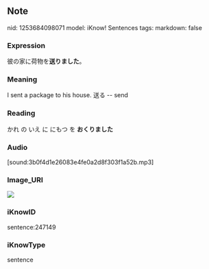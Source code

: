 ## Note
nid: 1253684098071
model: iKnow! Sentences
tags: 
markdown: false

### Expression
彼の家に荷物を<b>送りました</b>。

### Meaning
I sent a package to his house.
送る -- send

### Reading
かれ の いえ に にもつ を <b>おくりました</b>

### Audio
[sound:3b0f4d1e26083e4fe0a2d8f303f1a52b.mp3]

### Image_URI
<img src="6568e4c09ffd1f7a524686ccfbae76f2.jpg">

### iKnowID
sentence:247149

### iKnowType
sentence
